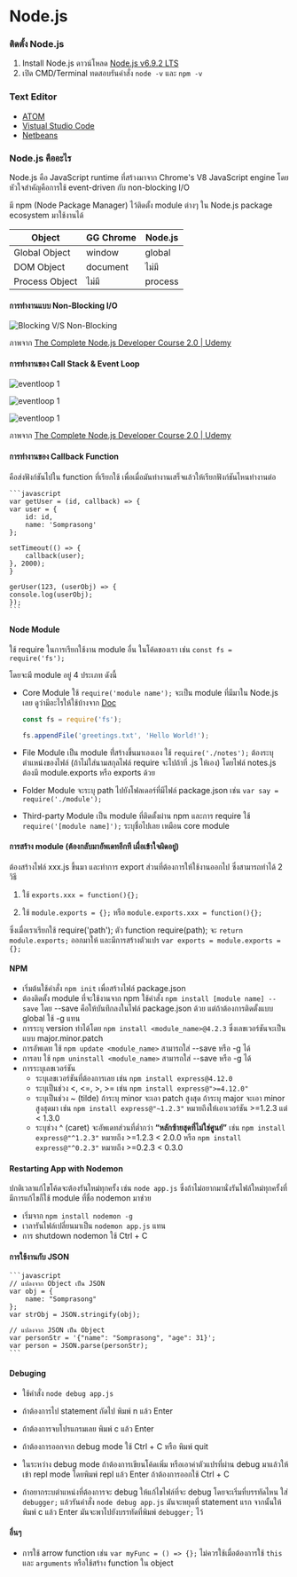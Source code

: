 # Node.js #

### ติดตั้ง Node.js ###

1. Install Node.js ดาวน์โหลด [Node.js v6.9.2 LTS](https://nodejs.org/en/)
2. เปิด CMD/Terminal ทดสอบรันคำสั่ง `node -v` และ `npm -v`

### Text Editor ###
- [ATOM](https://atom.io/)
- [Vistual Studio Code](https://code.visualstudio.com/)
- [Netbeans](https://netbeans.org/)

### Node.js คืออะไร ###

Node.js คือ JavaScript runtime ที่สร้างมาจาก Chrome's V8 JavaScript engine โดยหัวใจสำคัญคือการใช้ event-driven กับ non-blocking I/O

มี npm (Node Package Manager) ไว้ติดตั้ง module ต่างๆ ใน Node.js package ecosystem มาใช้งานได้

Object | GG Chrome | Node.js
------------ | ------------ | -------------
Global Object | window | global
DOM Object | document | ไม่มี
Process Object | ไม่มี | process

#### การทำงานแบบ Non-Blocking I/O ####
![Blocking V/S Non-Blocking](https://github.com/somprasongd/mymemo/blob/master/Node.js/resources/images/non-blockin-io.PNG)

ภาพจาก [The Complete Node.js Developer Course 2.0 | Udemy](https://www.udemy.com/the-complete-nodejs-developer-course-2/learn/v4/t/lecture/5525228)

#### การทำงานของ Call Stack & Event Loop ####
![eventloop 1](https://github.com/somprasongd/mymemo/blob/master/Node.js/resources/images/event_loop_01.gif)

![eventloop 1](https://github.com/somprasongd/mymemo/blob/master/Node.js/resources/images/event_loop_02.gif)

![eventloop 1](https://github.com/somprasongd/mymemo/blob/master/Node.js/resources/images/event_loop_03.gif)

ภาพจาก [The Complete Node.js Developer Course 2.0 | Udemy](https://www.udemy.com/the-complete-nodejs-developer-course-2/learn/v4/t/lecture/5525228)

#### การทำงานของ Callback Function ####

คือส่งฟังก์ชันไปใน function ที่เรียกใช้ เพื่อเมื่อมันทำงานเสร็จแล้วให้เรียกฟังก์ชันไหนทำงานต่อ

    ```javascript
    var getUser = (id, callback) => {
	var user = {
		id: id,
		name: 'Somprasong'
	};

	setTimeout(() => {
		callback(user);
	}, 2000);
    }

    gerUser(123, (userObj) => {
	console.log(userObj);
    });
    ```

#### Node Module ####

ใช้ require ในการเรียกใช้งาน module อื่น ในโค้ดของเรา เช่น `const fs = require('fs');`

โดยจะมี module อยู่ 4 ประเภท ดังนี้

- Core Module ใช้ `require('module name');` จะเป็น module ที่มีมาใน Node.js เลย ดูว่ามีอะไรให้ใช้บ้างจาก [Doc](https://nodejs.org/api/)

    ```javascript
	const fs = require('fs');

	fs.appendFile('greetings.txt', 'Hello World!');
    ```
    
- File Module เป็น module ที่่สร้างขึ้นมาเองเอง ใช้ `require('./notes');` ต้องระบุตำแหน่งของไฟล์ (ถ้าไม่ใส่นามสกุลไฟล์ require จะไปถ้าที่ .js ให้เอง) โดยไฟล์ notes.js ต้องมี module.exports หรือ exports ด้วย

- Folder Module จะระบุ path ไปยังโฟลเดอร์ที่มีไฟล์ package.json เช่น `var say = require('./module');`

- Third-party Module เป็น module ที่ติดตั้งผ่าน npm และการ require ใช้ `require('[module name]');` ระบุชื่อไปเลย เหมือน core module

#### การสร้าง module (ต้องกลับมาอัพเดทอีกที เผื่อเข้าใจผิดอยู่) ####

ต้องสร้างไฟล์ xxx.js ขึ้นมา และทำการ export ส่วนที่ต้องการให้ใช้งานออกไป ซึ่งสามารถทำได้ 2 วิธี

1. ใช้ `exports.xxx = function(){};`

2. ใช้ `module.exports = {};` หรือ `module.exports.xxx = function(){};`

ซึ่งเมื่อเราเรียกใช้ require('path'); ตัว function require(path); จะ `return module.exports;` ออกมาให้ และมีการสร้างตัวแปร `var exports = module.exports = {};`


#### NPM ####

- เริ่มต้นใช้คำสั่ง `npm init` เพื่อสร้างไฟล์ package.json
- ต้องติดตั้ง module ที่จะใช้งานจาก npm ใช้คำสั่ง `npm install [module name] --save` โดย --save คือให้บันทึกลงในไฟล์ package.json ด้วย แต่ถ้าต้องการติดตั้งแบบ global ใช้ -g แทน
- การระบุ version ทำได้โดย `npm install <module_name>@4.2.3` ซึ่งเลขเวอร์ชันจะเป็นแบบ major.minor.patch
- การอัพเดท ใช้ `npm update <module_name>` สามารถใส่ --save หรือ -g ได้
- การลบ ใช้ `npm uninstall <module_name>` สามารถใส่ --save หรือ -g ได้
- การระบุเลขเวอร์ชัน
	- ระบุเลขเวอร์ชันที่ต้องการเลย เช่น `npm install express@4.12.0`
	- ระบุเป็นช่วง <, <=, >, >= เช่น `npm install express@">=4.12.0"`
	- ระบุเป็นช่วง ~ (tilde) ถ้าระบุ minor จะเอา patch สูงสุด ถ้าระบุ major จะเอา minor สูงสุดมา เช่น `npm install express@"~1.2.3"` หมายถึงให้เอาเวอร์ชัน >=1.2.3 แต่ < 1.3.0
	- ระบุช่วง ^ (caret) จะอัพเดทส่วนที่ต่ำกว่า **“หลักซ้ายสุดที่ไม่ใช่ศูนย์”** เช่น `npm install express@"^1.2.3"` หมายถึง >=1.2.3 < 2.0.0 หรือ `npm install express@"^0.2.3"` หมายถึง >=0.2.3 < 0.3.0


#### Restarting App with Nodemon ####

ปกติเวลาแก้ไขโค้ดจะต้องรันใหม่ทุกครั้ง เช่น `node app.js` ซึ่งถ้าไม่อยากมานั่งรันไฟล์ใหม่ทุกครั้งที่มีการแก้ไขก็ใช้ module ที่ชื่อ nodemon มาช่วย

- เริ่มจาก `npm install nodemon -g`
- เวลารันไฟล์เปลี่ยนมาเป็น `nodemon app.js` แทน
- การ shutdown nodemon ใช้ Ctrl + C

#### การใช้งานกับ JSON ####

	```javascript
	// แปลงจาก Object เป็น JSON
	var obj = {
		name: "Somprasong"
	};
	var strObj = JSON.stringify(obj);

	// แปลงจาก JSON เป็น Object
	var personStr = '{"name": "Somprasong", "age": 31}';
	var person = JSON.parse(personStr);
	```

#### Debuging ####

- ใช้คำสั่ง `node debug app.js`

- ถ้าต้องการไป statement ถัดไป พิมพ์ n แล้ว Enter

- ถ้าต้องการจบโปรแกรมเลย พิมพ์ c แล้ว Enter

- ถ้าต้องการออกจาก debug mode ใช้ Ctrl + C หรือ พิมพ์ quit

- ในระหว่าง debug mode ถ้าต้องการเขียนโค้ดเพิ่ม หรือเอาค่าตัวแปรที่ผ่าน debug มาแล้วให้เข้า repl mode โดยพิมพ์ repl แล้ว Enter ถ้าต้องการออกใช้ Ctrl + C

- ถ้าอยากระบตำแหน่งที่ต้องการจะ debug ให้แก้ไขไฟล์ที่จะ debug โดยจะเริ่มที่บรรทัดไหน ใส่ `debugger;` แล้วรันคำสั่ง `node debug app.js` มันจะหยุดที่ statement แรก จากนั้นให้พิมพ์ c แล้ว Enter มันจะพาไปยังบรรทัดที่พิมพ์ `debugger;` ไว้

#### อื่นๆ ####

- การใช้ arrow function เช่น `var myFunc = () => {};` ไม่ควรใช้เมื่อต้องการใช้ `this` และ `arguments` หรือใช้สร้าง function ใน object
